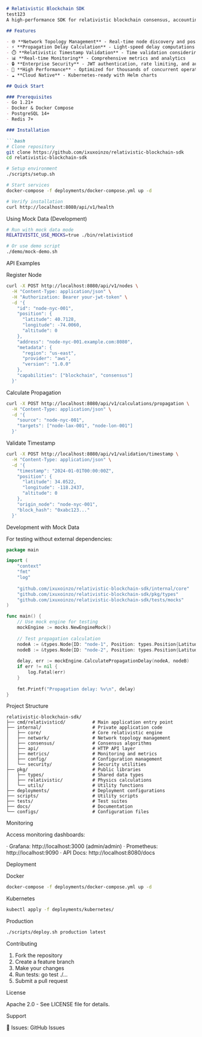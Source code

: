 ```markdown  
# Relativistic Blockchain SDK 
test123
A high-performance SDK for relativistic blockchain consensus, accounting for physical constraints like light-speed delays in distributed networks.

## Features

- 🌐 **Network Topology Management** - Real-time node discovery and positioning
- ⚡ **Propagation Delay Calculation** - Light-speed delay computations between nodes  
- ⏱️ **Relativistic Timestamp Validation** - Time validation considering physical constraints
- 📊 **Real-time Monitoring** - Comprehensive metrics and analytics
- 🔒 **Enterprise Security** - JWT authentication, rate limiting, and audit logging
- 🚀 **High Performance** - Optimized for thousands of concurrent operations
- ☁️ **Cloud Native** - Kubernetes-ready with Helm charts

## Quick Start

### Prerequisites
- Go 1.21+
- Docker & Docker Compose
- PostgreSQL 14+
- Redis 7+

### Installation

```bash
# Clone repository
git clone https://github.com/ixuxoinzo/relativistic-blockchain-sdk
cd relativistic-blockchain-sdk

# Setup environment
./scripts/setup.sh

# Start services
docker-compose -f deployments/docker-compose.yml up -d

# Verify installation
curl http://localhost:8080/api/v1/health
```

Using Mock Data (Development)

```bash
# Run with mock data mode
RELATIVISTIC_USE_MOCKS=true ./bin/relativisticd

# Or use demo script
./demo/mock-demo.sh
```

API Examples

Register Node

```bash
curl -X POST http://localhost:8080/api/v1/nodes \
  -H "Content-Type: application/json" \
  -H "Authorization: Bearer your-jwt-token" \
  -d '{
    "id": "node-nyc-001",
    "position": {
      "latitude": 40.7128,
      "longitude": -74.0060,
      "altitude": 0
    },
    "address": "node-nyc-001.example.com:8080",
    "metadata": {
      "region": "us-east",
      "provider": "aws",
      "version": "1.0.0"
    },
    "capabilities": ["blockchain", "consensus"]
  }'
```

Calculate Propagation

```bash
curl -X POST http://localhost:8080/api/v1/calculations/propagation \
  -H "Content-Type: application/json" \
  -d '{
    "source": "node-nyc-001",
    "targets": ["node-lax-001", "node-lon-001"]
  }'
```

Validate Timestamp

```bash
curl -X POST http://localhost:8080/api/v1/validation/timestamp \
  -H "Content-Type: application/json" \
  -d '{
    "timestamp": "2024-01-01T00:00:00Z",
    "position": {
      "latitude": 34.0522,
      "longitude": -118.2437,
      "altitude": 0
    },
    "origin_node": "node-nyc-001",
    "block_hash": "0xabc123..."
  }'
```

Development with Mock Data

For testing without external dependencies:

```go
package main

import (
    "context"
    "fmt"
    "log"
    
    "github.com/ixuxoinzo/relativistic-blockchain-sdk/internal/core"
    "github.com/ixuxoinzo/relativistic-blockchain-sdk/pkg/types"
    "github.com/ixuxoinzo/relativistic-blockchain-sdk/tests/mocks"
)

func main() {
    // Use mock engine for testing
    mockEngine := mocks.NewEngineMock()
    
    // Test propagation calculation
    nodeA := &types.Node{ID: "node-1", Position: types.Position{Latitude: 40.7128, Longitude: -74.0060}}
    nodeB := &types.Node{ID: "node-2", Position: types.Position{Latitude: 34.0522, Longitude: -118.2437}}
    
    delay, err := mockEngine.CalculatePropagationDelay(nodeA, nodeB)
    if err != nil {
        log.Fatal(err)
    }
    
    fmt.Printf("Propagation delay: %v\n", delay)
}
```

Project Structure

```
relativistic-blockchain-sdk/
├── cmd/relativisticd/          # Main application entry point
├── internal/                   # Private application code
│   ├── core/                   # Core relativistic engine
│   ├── network/                # Network topology management
│   ├── consensus/              # Consensus algorithms
│   ├── api/                    # HTTP API layer
│   ├── metrics/                # Monitoring and metrics
│   ├── config/                 # Configuration management
│   └── security/               # Security utilities
├── pkg/                        # Public libraries
│   ├── types/                  # Shared data types
│   ├── relativistic/           # Physics calculations
│   └── utils/                  # Utility functions
├── deployments/                # Deployment configurations
├── scripts/                    # Utility scripts
├── tests/                      # Test suites
├── docs/                       # Documentation
└── configs/                    # Configuration files
```

Monitoring

Access monitoring dashboards:

· Grafana: http://localhost:3000 (admin/admin)
· Prometheus: http://localhost:9090
· API Docs: http://localhost:8080/docs

Deployment

Docker

```bash
docker-compose -f deployments/docker-compose.yml up -d
```

Kubernetes

```bash
kubectl apply -f deployments/kubernetes/
```

Production

```bash
./scripts/deploy.sh production latest
```

Contributing

1. Fork the repository
2. Create a feature branch
3. Make your changes
4. Run tests: go test ./...
5. Submit a pull request

License

Apache 2.0 - See LICENSE file for details.

Support

🐛 Issues: GitHub Issues 
```
